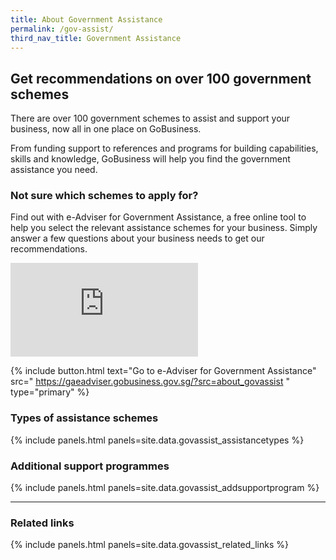 ```yaml
---
title: About Government Assistance
permalink: /gov-assist/
third_nav_title: Government Assistance
---
```


## Get recommendations on over 100 government schemes

There are over 100 government schemes to assist and support your business, now all in one place on GoBusiness.

From funding support to references and programs for building capabilities, skills and knowledge, GoBusiness will help you find the government assistance you need.

### Not sure which schemes to apply for?

Find out with e-Adviser for Government Assistance, a free online tool to help you select the relevant assistance schemes for your business. Simply answer a few questions about your business needs to get our recommendations.

<p>
<div class="bp-youtube">
  <iframe src="https://www.youtube.com/embed/9-U_83QxBBc" frameborder="0" allow="autoplay; encrypted-media" allowfullscreen>  </iframe>
</div>
</p>

{% include button.html text="Go to e-Adviser for Government Assistance" src="
https://gaeadviser.gobusiness.gov.sg/?src=about_govassist
" type="primary" %}

### Types of assistance schemes

{% include panels.html panels=site.data.govassist_assistancetypes %}

### Additional support programmes

{% include panels.html panels=site.data.govassist_addsupportprogram %}

---

### Related links

{% include panels.html panels=site.data.govassist_related_links %}

<script src="/jquery/jquery.min.js"></script>
<script src="/jquery/bp-menu-new-tab.js"></script>

<script src="/jquery/notifications.js"></script>
